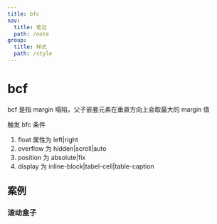 ```yaml
---
title: bfc
nav:
  title: 笔记
  path: /note
group:
  title: 样式
  path: /style
---
```


# bcf

bcf 是指 margin 塌陷，父子嵌套元素在垂直方向上会取最大的 margin 值

触发 bfc 条件

1. float 属性为 left|right
2. overflow 为 hidden|scroll|auto
3. position 为 absolute|fix
4. display 为 inline-block|tabel-cell|table-caption

## 案例

### 滚动盒子

<code src="./demo/demo1.tsx" />
